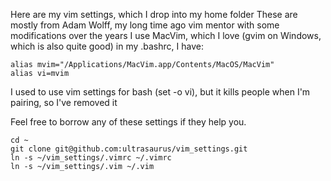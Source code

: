 Here are my vim settings, which I drop into my home folder
These are mostly from Adam Wolff, my long time ago vim mentor with some modifications over the years
I use MacVim, which I love (gvim on Windows, which is also quite good)
in my .bashrc, I have:
```
alias mvim="/Applications/MacVim.app/Contents/MacOS/MacVim"
alias vi=mvim
```

I used to use vim settings for bash (set -o vi), but it kills people when I'm pairing, so I've removed it

Feel free to borrow any of these settings if they help you.

```
cd ~
git clone git@github.com:ultrasaurus/vim_settings.git
ln -s ~/vim_settings/.vimrc ~/.vimrc
ln -s ~/vim_settings/.vim ~/.vim
```


